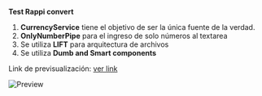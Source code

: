 **Test Rappi convert**

 1. **CurrencyService** tiene el objetivo de ser la única fuente de la verdad.
 2. **OnlyNumberPipe** para el ingreso de solo números al textarea
 3. Se utiliza **LIFT** para arquitectura de archivos
 4. Se utiliza **Dumb and Smart components**

Link de previsualización: [ver link](http://unoraya.com/rappi/)

![Preview](https://lh3.googleusercontent.com/n7nGA69OE1B2lz-LIsceIEnvSQCuNcEqzwt_jjLZSVEBLcEf8BLBmAPeiIRzIM5QeBWnsBE33aLmumwaJ-SSmrbJss6c8bVMyjae7jn1XpI8EFPhd9pw1w-ThFbLfmRoxMZjz3E1nXH3pXhw_rBCXzHaPNSbDRntESqaxDd1JdyDy0dPi54MAfwlcg2svRoG45kN107Vep658FNQ0glXJsq69LacuPUWPag7M7riyd4YZbyW0DZ_peHG4vfULKZ5F-sS8RKLFLbeiU97bRmbkL--LicKYMbaunTE8SLaYMAgpUI3GA40vH81xPyvxX_gzfrUEDLNKwckFwnnpaJ4RDF3qD_cXOUroAmHMv2AW55PH1KE4SxOyjLAwOsbAgV3zUHll3UPKofqojbQBxJxyl1x703JOb1ExvUVw6Fg0QyEs7X9UdsFETTc-o3zycLSFPYvbgJZB-kxP_Eb6ATTVgEcww5zArHDa3t_pD98laXMBDAKYPlu7i5ebFDboU_ltQ5IuHBqBqiKk5L2mFz3JjcBwMnuTSkpolJK7x4sodLqdjXYezR7pQC8CLXGHAkTKmvex9Z6qJGaXe3VN1FXBIiqtbDQE3GNx-4QnLYjGLIQJNjafxVxifXlb07NWYRY5zSL0WRLCGmRVoHkBWGQChLbab1-Bea-k6J9kSyvBX5PZ2QN3-sNENWxEDXI1AVWDY4KN4jnGvY_P-kaEP28OMbZuFlmkSdfzuFNRXkhS1J6Pf3G=w1041-h527-no)
